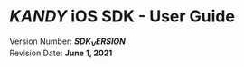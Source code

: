 # $KANDY$ iOS SDK - User Guide
Version Number: **$SDK_VERSION$**
<br>
Revision Date: **June 1, 2021**
